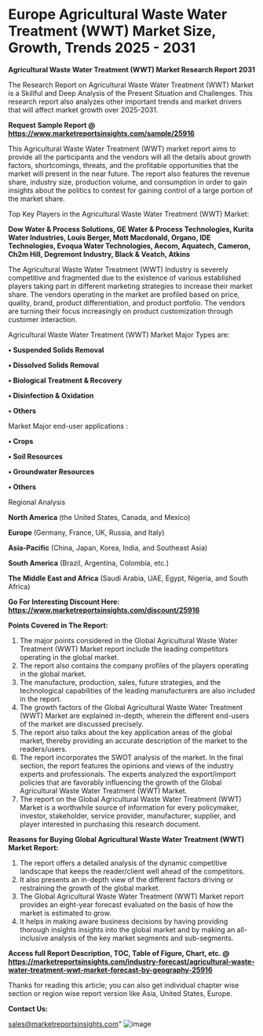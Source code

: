 # Europe Agricultural Waste Water Treatment (WWT) Market Size, Growth, Trends 2025 - 2031

<strong>Agricultural Waste Water Treatment (WWT) Market Research Report 2031</strong>

The Research Report on Agricultural Waste Water Treatment (WWT) Market is a Skillful and Deep Analysis of the Present Situation and Challenges. This research report also analyzes other important trends and market drivers that will affect market growth over 2025-2031.

<strong>Request Sample Report @ <a href=https://www.marketreportsinsights.com/sample/25916>https://www.marketreportsinsights.com/sample/25916</a></strong>

This Agricultural Waste Water Treatment (WWT) market report aims to provide all the participants and the vendors will all the details about growth factors, shortcomings, threats, and the profitable opportunities that the market will present in the near future. The report also features the revenue share, industry size, production volume, and consumption in order to gain insights about the politics to contest for gaining control of a large portion of the market share.

Top Key Players in the Agricultural Waste Water Treatment (WWT) Market:

<strong>Dow Water & Process Solutions, GE Water & Process Technologies, Kurita Water Industries, Louis Berger, Mott Macdonald, Organo, IDE Technologies, Evoqua Water Technologies, Aecom, Aquatech, Cameron, Ch2m Hill, Degremont Industry, Black & Veatch, Atkins</strong>

The Agricultural Waste Water Treatment (WWT) Industry is severely competitive and fragmented due to the existence of various established players taking part in different marketing strategies to increase their market share. The vendors operating in the market are profiled based on price, quality, brand, product differentiation, and product portfolio. The vendors are turning their focus increasingly on product customization through customer interaction.

Agricultural Waste Water Treatment (WWT) Market Major Types are:

<strong>• Suspended Solids Removal

• Dissolved Solids Removal

• Biological Treatment & Recovery

• Disinfection & Oxidation

• Others</strong>

Market Major end-user applications :

<strong>• Crops

• Soil Resources

• Groundwater Resources

• Others</strong>

Regional Analysis

</u><strong><b>North America</b></strong> (the United States, Canada, and Mexico)

<strong><b>Europe </b></strong>(Germany, France, UK, Russia, and Italy)

<strong><b>Asia-Pacific</b></strong> (China, Japan, Korea, India, and Southeast Asia)

<strong><b>South America</b></strong> (Brazil, Argentina, Colombia, etc.)

<strong><b>The Middle East and Africa</b></strong> (Saudi Arabia, UAE, Egypt, Nigeria, and South Africa)

<strong>Go For Interesting Discount Here: <a href=https://www.marketreportsinsights.com/discount/25916>https://www.marketreportsinsights.com/discount/25916</a></strong>

<strong>Points Covered in The Report:</strong>
<ol>
  <li>The major points considered in the Global Agricultural Waste Water Treatment (WWT) Market report include the leading competitors operating in the global market.</li>
  <li>The report also contains the company profiles of the players operating in the global market.</li>
  <li>The manufacture, production, sales, future strategies, and the technological capabilities of the leading manufacturers are also included in the report.</li>
  <li>The growth factors of the Global Agricultural Waste Water Treatment (WWT) Market are explained in-depth, wherein the different end-users of the market are discussed precisely.</li>
  <li>The report also talks about the key application areas of the global market, thereby providing an accurate description of the market to the readers/users.</li>
  <li>The report incorporates the SWOT analysis of the market. In the final section, the report features the opinions and views of the industry experts and professionals. The experts analyzed the export/import policies that are favorably influencing the growth of the Global Agricultural Waste Water Treatment (WWT) Market.</li>
  <li>The report on the Global Agricultural Waste Water Treatment (WWT) Market is a worthwhile source of information for every policymaker, investor, stakeholder, service provider, manufacturer, supplier, and player interested in purchasing this research document.</li>
</ol>
<strong>Reasons for Buying Global Agricultural Waste Water Treatment (WWT) Market Report:</strong>

<ol>
  <li>The report offers a detailed analysis of the dynamic competitive landscape that keeps the reader/client well ahead of the competitors.</li>
  <li>It also presents an in-depth view of the different factors driving or restraining the growth of the global market.</li>
  <li>The Global Agricultural Waste Water Treatment (WWT) Market report provides an eight-year forecast evaluated on the basis of how the market is estimated to grow.</li>
  <li>It helps in making aware business decisions by having providing thorough insights insights into the global market and by making an all-inclusive analysis of the key market segments and sub-segments.</li>
</ol>
<strong>Access full Report Description, TOC, Table of Figure, Chart, etc. @ <a href=https://marketreportsinsights.com/industry-forecast/agricultural-waste-water-treatment-wwt-market-forecast-by-geography-25916>https://marketreportsinsights.com/industry-forecast/agricultural-waste-water-treatment-wwt-market-forecast-by-geography-25916</a></strong>


Thanks for reading this article; you can also get individual chapter wise section or region wise report version like Asia, United States, Europe.

<strong>Contact Us:</strong>

sales@marketreportsinsights.com"
![image](https://github.com/user-attachments/assets/2cd6404c-1354-4caa-a12e-e80420de8d55)
